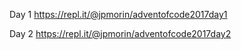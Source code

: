 Day 1 https://repl.it/@jpmorin/adventofcode2017day1

Day 2 https://repl.it/@jpmorin/adventofcode2017day2
